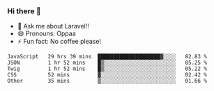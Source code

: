 ### Hi there 👋

<!--
**reubenwedson/reubenwedson** is a ✨ _special_ ✨ repository because its `README.md` (this file) appears on your GitHub profile.
Here are some ideas to get you started:
- 📫 How to reach me: 
- 🔭 I’m currently working on awesome talent app
- 🌱 I’m currently learning extreme Vue js technical stuffs
- 👯 I’m looking to collaborate on start ups challenges
- 🤔 I’m looking for help with time
-->
- 💬 Ask me about Laravel!!
- 😄 Pronouns: Oppaa
- ⚡ Fun fact: No coffee please!

<!--START_SECTION:waka-->
```text
JavaScript   29 hrs 39 mins  ████████████████████▓░░░░   82.83 % 
JSON         1 hr 52 mins    █▒░░░░░░░░░░░░░░░░░░░░░░░   05.25 % 
Twig         1 hr 52 mins    █▒░░░░░░░░░░░░░░░░░░░░░░░   05.22 % 
CSS          52 mins         ▓░░░░░░░░░░░░░░░░░░░░░░░░   02.42 % 
Other        35 mins         ▒░░░░░░░░░░░░░░░░░░░░░░░░   01.66 % 
```
<!--END_SECTION:waka-->
